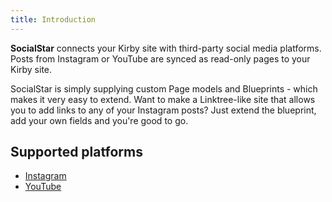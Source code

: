 ```yaml
---
title: Introduction
---
```


**SocialStar** connects your Kirby site with third-party social media platforms. Posts from Instagram or YouTube are synced as read-only pages to your Kirby site.

SocialStar is simply supplying custom Page models and Blueprints - which makes it very easy to extend. Want to make a Linktree-like site that allows you to add links to any of your Instagram posts? Just extend the blueprint, add your own fields and you're good to go.

## Supported platforms

- [Instagram](/docs/instagram/get-started)
- [YouTube](/docs/youtube/get-started)
